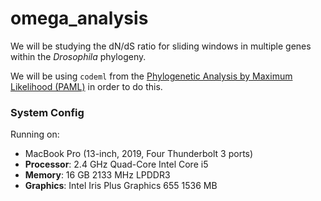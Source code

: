 # omega_analysis

We will be studying the dN/dS ratio for sliding windows in multiple genes within the _Drosophila_ phylogeny.

We will be using `codeml` from the [Phylogenetic Analysis by Maximum Likelihood (PAML)](http://abacus.gene.ucl.ac.uk/software/paml.html) in order to do this.

### System Config
Running on:
- MacBook Pro (13-inch, 2019, Four Thunderbolt 3 ports)
- __Processor__: 2.4 GHz Quad-Core Intel Core i5
- __Memory__: 16 GB 2133 MHz LPDDR3
- __Graphics__: Intel Iris Plus Graphics 655 1536 MB

